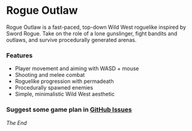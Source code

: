 # Rogue Outlaw

Rogue Outlaw is a fast-paced, top-down Wild West roguelike inspired by Sword Rogue. Take on the role of a lone gunslinger, fight bandits and outlaws, and survive procedurally generated arenas.

### Features

* Player movement and aiming with WASD + mouse
* Shooting and melee combat
* Roguelike progression with permadeath
* Procedurally spawned enemies
* Simple, minimalistic Wild West aesthetic

### Suggest some game plan in [GitHub Issues](https://github.com/Jabir-A-H/rogue-outlaw/issues)

*The End*